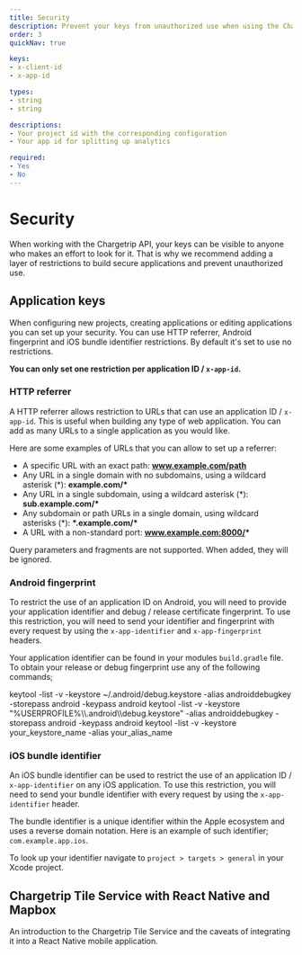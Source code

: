 ```yaml
---
title: Security
description: Prevent your keys from unauthorized use when using the Chargetrip API
order: 3
quickNav: true

keys:
- x-client-id
- x-app-id

types:
- string
- string

descriptions:
- Your project id with the corresponding configuration
- Your app id for splitting up analytics

required:
- Yes
- No
---
```

# Security
When working with the Chargetrip API, your keys can be visible to anyone who makes an effort to look for it. That is why we recommend adding a layer of restrictions to build secure applications and prevent unauthorized use.

## Application keys
When configuring new projects, creating applications or editing applications you can set up your security. You can use HTTP referrer, Android fingerprint and iOS bundle identifier restrictions. By default it's set to use no restrictions. 

__You can only set one restriction per application ID / `x-app-id`.__

### HTTP referrer
A HTTP referrer allows restriction to URLs that can use an application ID / `x-app-id`. This is useful when building any type of web application. You can add as many URLs to a single application as you would like.

Here are some examples of URLs that you can allow to set up a referrer:

- A specific URL with an exact path: __www.example.com/path__
- Any URL in a single domain with no subdomains, using a wildcard asterisk (\*): __example.com/*__
- Any URL in a single subdomain, using a wildcard asterisk (\*): __sub.example.com/*__
- Any subdomain or path URLs in a single domain, using wildcard asterisks (\*): __\*.example.com/*__
- A URL with a non-standard port: __www.example.com:8000/*__

<note display="block">
Query parameters and fragments are not supported. When added, they will be ignored.
</note>

### Android fingerprint
To restrict the use of an application ID on Android, you will need to provide your application identifier and debug / release certificate fingerprint. To use this restriction, you will need to send your identifier and fingerprint with every request by using the `x-app-identifier` and `x-app-fingerprint` headers.

Your application identifier can be found in your modules `build.gradle` file. To obtain your release or debug fingerprint use any of the following commands;

<code-block lang="bash" prefix="Security" title="Linux | macOS (debug)">
keytool -list -v -keystore ~/.android/debug.keystore -alias androiddebugkey -storepass android -keypass android
</code-block>

<code-block lang="bash" prefix="Security" title="Windows (debug)">
keytool -list -v -keystore "%USERPROFILE%\\.android\\debug.keystore" -alias androiddebugkey -storepass android -keypass android
</code-block>

<code-block lang="bash" prefix="Security" title="Linux | macOS | Windows (release)">
keytool -list -v -keystore your_keystore_name -alias your_alias_name
</code-block>

### iOS bundle identifier
An iOS bundle identifier can be used to restrict the use of an application ID / `x-app-identifier` on any iOS application. To use this restriction, you will need to send your bundle identifier with every request by using the `x-app-identifier` header.

The bundle identifier is a unique identifier within the Apple ecosystem and uses a reverse domain notation. Here is an example of such identifier; `com.example.app.ios`.

To look up your identifier navigate to `project > targets > general` in your Xcode project.

<right-aside large="true">

<article-teaser src="/globe.svg" href="https://medium.com/chargetrip/chargetrip-tile-service-with-react-native-and-mapbox-228dae36a574">

## Chargetrip Tile Service with React Native and Mapbox
An introduction to the Chargetrip Tile Service and the caveats of integrating it into a React Native mobile application.

</article-teaser>

<latest-updates></latest-updates>

</right-aside>
		
